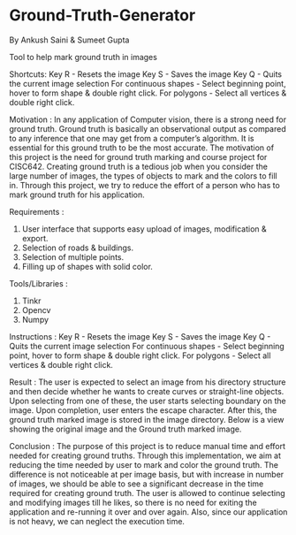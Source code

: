 # Ground-Truth-Generator
By Ankush Saini & Sumeet Gupta

Tool to help mark ground truth in images

Shortcuts:
Key R - Resets the image
Key S - Saves the image
Key Q - Quits the current image selection
For continuous shapes - Select beginning point, hover to form shape & double right click.
For polygons - Select all vertices & double right click.

Motivation :
In any application of Computer vision, there is a strong need for ground truth. 
Ground truth is basically an observational output as compared to any inference that one may get from a computer’s algorithm. It is essential for this ground truth to be the most accurate. The motivation of this project is the need for ground truth marking and course project for CISC642. Creating ground truth is a tedious job when you consider the large number of images, the types of objects to mark and the colors to fill in. Through this project, we try to reduce the effort of a person who has to mark ground truth for his application.

Requirements :
1. User interface that supports easy upload of images, modification & export.
2. Selection of roads & buildings.
3. Selection of multiple points.
4. Filling up of shapes with solid color.

Tools/Libraries : 
1. Tinkr
2. Opencv 
3. Numpy

Instructions :
Key R - Resets the image
Key S - Saves the image
Key Q - Quits the current image selection
For continuous shapes - Select beginning point, hover to form shape & double right click. For polygons - Select all vertices & double right click.

Result :
The user is expected to select an image from his directory structure and then decide whether he wants to create curves or straight-line objects. Upon selecting from one of these, the user starts selecting boundary on the image. Upon completion, user enters the escape character. After this, the ground truth marked image is stored in the image directory. Below is a view showing the original image and the Ground truth marked image.

Conclusion :
The purpose of this project is to reduce manual time and effort needed for creating ground truths. Through this implementation, we aim at reducing the time needed by user to mark and color the ground truth. The difference is not noticeable at per image basis, but with increase in number of images, we should be able to see a significant decrease in the time required for creating ground truth. The user is allowed to continue selecting and modifying images till he likes, so there is no need for exiting the application and re-running it over and over again. Also, since our application is not heavy, we can neglect the execution time.
